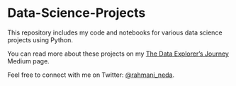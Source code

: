 # Data-Science-Projects

This repository includes my code and notebooks for various data science projects using Python.

You can read more about these projects on my [The Data Explorer’s Journey](https://neda-mehdiabadi.medium.com) Medium page.

Feel free to connect with me on Twitter: [@rahmani_neda](https://twitter.com/rahmani_neda).
